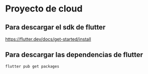 # Proyecto de cloud

## Para descargar el sdk de flutter
https://flutter.dev/docs/get-started/install

## Para descargar las dependencias de flutter
```flutter pub get packages```

